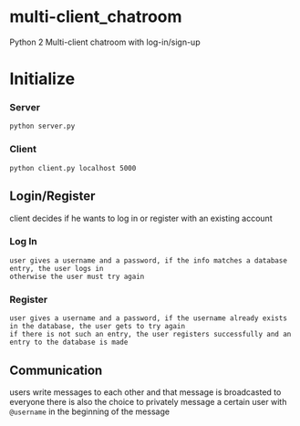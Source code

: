 # multi-client_chatroom
Python 2 Multi-client chatroom with log-in/sign-up

# Initialize
### Server
  `python server.py`
  
### Client
  `python client.py localhost 5000`
  
## Login/Register
  client decides if he wants to log in or register with an existing account
  ### Log In
    user gives a username and a password, if the info matches a database entry, the user logs in
    otherwise the user must try again
    
  ### Register
    user gives a username and a password, if the username already exists in the database, the user gets to try again
    if there is not such an entry, the user registers successfully and an entry to the database is made
    
## Communication
  users write messages to each other and that message is broadcasted to everyone
  there is also the choice to privately message a certain user with `@username` in the beginning of the message
